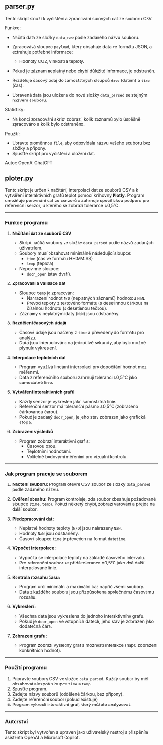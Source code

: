 ## parser.py

Tento skript slouží k vyčištění a zpracování surových dat ze souboru CSV.

Funkce:

- Načítá data ze složky `data_raw` podle zadaného názvu souboru.
- Zpracovává sloupec `payload`, který obsahuje data ve formátu JSON, a extrahuje potřebné informace:

  - Hodnoty CO2, vlhkosti a teploty.
- Pokud je záznam neplatný nebo chybí důležité informace, je odstraněn.
- Rozděluje časový údaj do samostatných sloupců `date` (datum) a `time` (čas).
- Upravená data jsou uložena do nové složky `data_parsed` se stejným názvem souboru.

Statistiky:

- Na konci zpracování skript zobrazí, kolik záznamů bylo úspěšně zpracováno a kolik bylo odstraněno.

Použití:

- Upravte proměnnou `file`, aby odpovídala názvu vašeho souboru bez složky a přípony.
- Spusťte skript pro vyčištění a uložení dat.

Autor: OpenAI ChatGPT

## ploter.py

Tento skript je určen k načítání, interpolaci dat ze souborů CSV a k vytváření interaktivních grafů teplot pomocí knihovny **Plotly**. Program umožňuje porovnání dat ze senzorů a zahrnuje specifickou podporu pro referenční senzor, u kterého se zobrazí tolerance ±0,5°C.

---

### Funkce programu

1. **Načítání dat ze souborů CSV**

   - Skript načítá soubory ze složky `data_parsed` podle názvů zadaných uživatelem.
   - Soubory musí obsahovat minimálně následující sloupce:
     - `time` (čas ve formátu HH:MM:SS)
     - `temp` (teplota)
   - Nepovinné sloupce:
     - `door_open` (stav dveří).
2. **Zpracování a validace dat**

   - Sloupec `temp` je zpracován:
     - Nahrazení hodnot `N/D` (neplatných záznamů) hodnotou `NaN`.
     - Převod teploty z textového formátu (s desetinnou čárkou) na číselnou hodnotu (s desetinnou tečkou).
   - Záznamy s neplatnými daty (`NaN`) jsou odstraněny.
3. **Rozdělení časových údajů**

   - Časové údaje jsou načteny z `time` a převedeny do formátu pro analýzu.
   - Data jsou interpolována na jednotlivé sekundy, aby bylo možné plynulé vykreslení.
4. **Interpolace teplotních dat**

   - Program využívá lineární interpolaci pro dopočítání hodnot mezi měřeními.
   - Data z referenčního souboru zahrnují toleranci ±0,5°C jako samostatné linie.
5. **Vytváření interaktivních grafů**

   - Každý senzor je vykreslen jako samostatná linie.
   - Referenční senzor má toleranční pásmo ±0,5°C (zobrazeno čárkovanou čarou).
   - Pokud je zadaný `door_open`, je jeho stav zobrazen jako grafická stopa.
6. **Zobrazení výsledků**

   - Program zobrazí interaktivní graf s:
     - Časovou osou.
     - Teplotními hodnotami.
     - Volitelně bodovými měřeními pro vizuální kontrolu.

---

### Jak program pracuje se souborem

1. **Načtení souboru:** Program otevře CSV soubor ze složky `data_parsed` podle zadaného názvu.
2. **Ověření obsahu:** Program kontroluje, zda soubor obsahuje požadované sloupce (`time`, `temp`). Pokud některý chybí, zobrazí varování a přejde na další soubor.
3. **Předzpracování dat:**

   - Neplatné hodnoty teploty (`N/D`) jsou nahrazeny `NaN`.
   - Hodnoty `NaN` jsou odstraněny.
   - Časový sloupec `time` je převeden na formát `datetime`.
4. **Výpočet interpolace:**

   - Vypočítá se interpolace teploty na základě časového intervalu.
   - Pro referenční soubor se přidá tolerance ±0,5°C jako dvě další interpolované linie.
5. **Kontrola rozsahu času:**

   - Program určí minimální a maximální čas napříč všemi soubory.
   - Data z každého souboru jsou přizpůsobena společnému časovému rozsahu.
6. **Vykreslení:**

   - Všechna data jsou vykreslena do jednoho interaktivního grafu.
   - Pokud je `door_open` ve vstupních datech, jeho stav je zobrazen jako dodatečná čára.
7. **Zobrazení grafu:**

   - Program zobrazí výsledný graf s možností interakce (např. zobrazení konkrétních hodnot).

---

### Použití programu

1. Připravte soubory CSV ve složce `data_parsed`. Každý soubor by měl obsahovat alespoň sloupce `time` a `temp`.
2. Spusťte program.
3. Zadejte názvy souborů (oddělené čárkou, bez přípony).
4. Zadejte referenční soubor (pokud existuje).
5. Program vykreslí interaktivní graf, který můžete analyzovat.

---

### Autorství

Tento skript byl vytvořen a upraven jako uživatelský nástroj s přispěním asistenta OpenAI a Microsoft Copilot.
